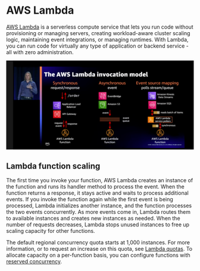 # AWS Lambda
[AWS Lambda](https://aws.amazon.com/lambda/) is a serverless compute service that lets you run code without provisioning or managing servers, creating workload-aware cluster scaling logic, maintaining event integrations, or managing runtimes. With Lambda, you can run code for virtually any type of application or backend service - all with zero administration.

![aws-lambda-invocation-model](../../images/aws-lambda-invocation-model.png)

## Lambda function scaling
The first time you invoke your function, AWS Lambda creates an instance of the function and runs its handler method to process the event. When the function returns a response, it stays active and waits to process additional events. If you invoke the function again while the first event is being processed, Lambda initializes another instance, and the function processes the two events concurrently. As more events come in, Lambda routes them to available instances and creates new instances as needed. When the number of requests decreases, Lambda stops unused instances to free up scaling capacity for other functions.

The default regional concurrency quota starts at 1,000 instances. For more information, or to request an increase on this quota, see [Lambda quotas](https://docs.aws.amazon.com/lambda/latest/dg/gettingstarted-limits.html). To allocate capacity on a per-function basis, you can configure functions with [reserved concurrency](https://docs.aws.amazon.com/lambda/latest/dg/configuration-concurrency.html).
